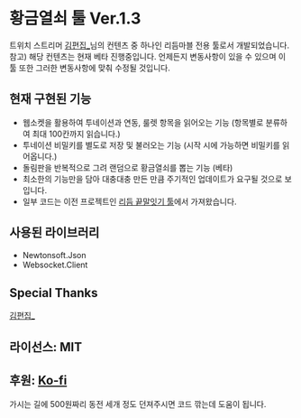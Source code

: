 # 황금열쇠 툴 Ver.1.3
트위치 스트리머 [김편집_](https://www.twitch.tv/arpa__)님의 컨텐츠 중 하나인 리듬마블 전용 툴로서 개발되었습니다.  
참고) 해당 컨텐츠는 현재 베타 진행중입니다. 언제든지 변동사항이 있을 수 있으며 이 툴 또한 그러한 변동사항에 맞춰 수정될 것입니다.  
## 현재 구현된 기능
- 웹소켓을 활용하여 투네이션과 연동, 룰렛 항목을 읽어오는 기능 (항목별로 분류하여 최대 100칸까지 읽습니다.)
- 투네이션 비밀키를 별도로 저장 및 불러오는 기능 (시작 시에 가능하면 비밀키를 읽어옵니다.)
- 돌림판을 반복적으로 그려 랜덤으로 황금열쇠를 뽑는 기능 (베타)
- 최소한의 기능만을 담아 대충대충 만든 만큼 주기적인 업데이트가 요구될 것으로 보입니다.
- 일부 코드는 이전 프로젝트인 [리듬 끝말잇기 툴](https://github.com/smh0505/Rhythm-Relay-CSharp)에서 가져왔습니다.
## 사용된 라이브러리
- Newtonsoft.Json
- Websocket.Client
## Special Thanks
[김편집_](https://www.twitch.tv/arpa__)
## 라이선스: MIT
## 후원: [Ko-fi](https://ko-fi.com/bloppyhb)
가시는 길에 500원짜리 동전 세개 정도 던져주시면 코드 깎는데 도움이 됩니다.

